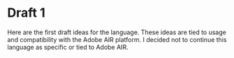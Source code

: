 # Draft 1

Here are the first draft ideas for the language. These ideas are tied to usage and compatibility with the Adobe AIR platform. I decided not to continue this language as specific or tied to Adobe AIR.